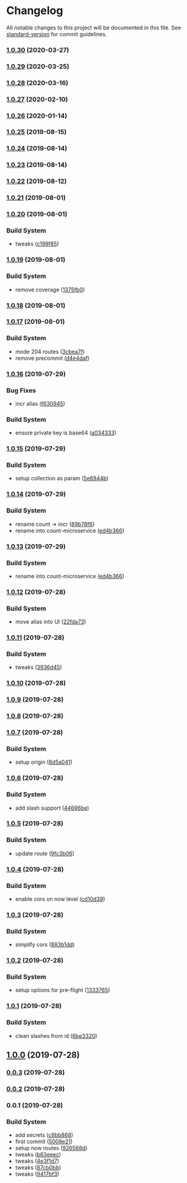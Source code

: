 # Changelog

All notable changes to this project will be documented in this file. See [standard-version](https://github.com/conventional-changelog/standard-version) for commit guidelines.

### [1.0.30](https://github.com/Kikobeats/count-microservice/compare/v1.0.29...v1.0.30) (2020-03-27)

### [1.0.29](https://github.com/Kikobeats/count-microservice/compare/v1.0.28...v1.0.29) (2020-03-25)

### [1.0.28](https://github.com/Kikobeats/count-microservice/compare/v1.0.27...v1.0.28) (2020-03-16)

### [1.0.27](https://github.com/Kikobeats/count-microservice/compare/v1.0.26...v1.0.27) (2020-02-10)

### [1.0.26](https://github.com/Kikobeats/count-microservice/compare/v1.0.25...v1.0.26) (2020-01-14)

### [1.0.25](https://github.com/Kikobeats/count-microservice/compare/v1.0.24...v1.0.25) (2019-08-15)

### [1.0.24](https://github.com/Kikobeats/count-microservice/compare/v1.0.23...v1.0.24) (2019-08-14)

### [1.0.23](https://github.com/Kikobeats/count-microservice/compare/v1.0.22...v1.0.23) (2019-08-14)

### [1.0.22](https://github.com/Kikobeats/count-microservice/compare/v1.0.21...v1.0.22) (2019-08-12)

### [1.0.21](https://github.com/Kikobeats/count-microservice/compare/v1.0.20...v1.0.21) (2019-08-01)



### [1.0.20](https://github.com/Kikobeats/count-microservice/compare/v1.0.19...v1.0.20) (2019-08-01)


### Build System

* tweaks ([c199f85](https://github.com/Kikobeats/count-microservice/commit/c199f85))



### [1.0.19](https://github.com/Kikobeats/count-microservice/compare/v1.0.18...v1.0.19) (2019-08-01)


### Build System

* remove coverage ([1375fb0](https://github.com/Kikobeats/count-microservice/commit/1375fb0))



### [1.0.18](https://github.com/Kikobeats/count-microservice/compare/v1.0.17...v1.0.18) (2019-08-01)



### [1.0.17](https://github.com/Kikobeats/count-microservice/compare/v1.0.16...v1.0.17) (2019-08-01)


### Build System

* mode 204 routes ([3cbea7f](https://github.com/Kikobeats/count-microservice/commit/3cbea7f))
* remove precommit ([d4e4daf](https://github.com/Kikobeats/count-microservice/commit/d4e4daf))



### [1.0.16](https://github.com/Kikobeats/count-microservice/compare/v1.0.15...v1.0.16) (2019-07-29)


### Bug Fixes

* incr alias ([f630945](https://github.com/Kikobeats/count-microservice/commit/f630945))


### Build System

* ensure private key is base64 ([a034333](https://github.com/Kikobeats/count-microservice/commit/a034333))



### [1.0.15](https://github.com/Kikobeats/count-microservice/compare/v1.0.14...v1.0.15) (2019-07-29)


### Build System

* setup collection as param ([5e6944b](https://github.com/Kikobeats/count-microservice/commit/5e6944b))



### [1.0.14](https://github.com/Kikobeats/count-microservice/compare/v1.0.12...v1.0.14) (2019-07-29)


### Build System

* rename count → incr ([89b78f6](https://github.com/Kikobeats/count-microservice/commit/89b78f6))
* rename into count-microservice ([ed4b366](https://github.com/Kikobeats/count-microservice/commit/ed4b366))



### [1.0.13](https://github.com/Kikobeats/count-microservice/compare/v1.0.12...v1.0.13) (2019-07-29)


### Build System

* rename into count-microservice ([ed4b366](https://github.com/Kikobeats/count-microservice/commit/ed4b366))



### [1.0.12](https://github.com/Kikobeats/pageviews-microservice/compare/v1.0.11...v1.0.12) (2019-07-28)


### Build System

* move alias into UI ([22fda73](https://github.com/Kikobeats/pageviews-microservice/commit/22fda73))



### [1.0.11](https://github.com/Kikobeats/pageviews-microservice/compare/v1.0.10...v1.0.11) (2019-07-28)


### Build System

* tweaks ([3936d45](https://github.com/Kikobeats/pageviews-microservice/commit/3936d45))



### [1.0.10](https://github.com/Kikobeats/pageviews-microservice/compare/v1.0.9...v1.0.10) (2019-07-28)



### [1.0.9](https://github.com/Kikobeats/pageviews-microservice/compare/v1.0.8...v1.0.9) (2019-07-28)



### [1.0.8](https://github.com/Kikobeats/pageviews-microservice/compare/v1.0.7...v1.0.8) (2019-07-28)



### [1.0.7](https://github.com/Kikobeats/pageviews-microservice/compare/v1.0.6...v1.0.7) (2019-07-28)


### Build System

* setup origin ([8d5a041](https://github.com/Kikobeats/pageviews-microservice/commit/8d5a041))



### [1.0.6](https://github.com/Kikobeats/pageviews-microservice/compare/v1.0.5...v1.0.6) (2019-07-28)


### Build System

* add slash support ([44696be](https://github.com/Kikobeats/pageviews-microservice/commit/44696be))



### [1.0.5](https://github.com/Kikobeats/pageviews-microservice/compare/v1.0.4...v1.0.5) (2019-07-28)


### Build System

* update route ([9fc3b06](https://github.com/Kikobeats/pageviews-microservice/commit/9fc3b06))



### [1.0.4](https://github.com/Kikobeats/pageviews-microservice/compare/v1.0.3...v1.0.4) (2019-07-28)


### Build System

* enable cors on now level ([cd10d39](https://github.com/Kikobeats/pageviews-microservice/commit/cd10d39))



### [1.0.3](https://github.com/Kikobeats/pageviews-microservice/compare/v1.0.2...v1.0.3) (2019-07-28)


### Build System

* simplify cors ([883b1dd](https://github.com/Kikobeats/pageviews-microservice/commit/883b1dd))



### [1.0.2](https://github.com/Kikobeats/pageviews-microservice/compare/v1.0.1...v1.0.2) (2019-07-28)


### Build System

* setup options for pre-flight ([1333765](https://github.com/Kikobeats/pageviews-microservice/commit/1333765))



### [1.0.1](https://github.com/Kikobeats/pageviews-microservice/compare/v1.0.0...v1.0.1) (2019-07-28)


### Build System

* clean slashes from id ([6be3320](https://github.com/Kikobeats/pageviews-microservice/commit/6be3320))



## [1.0.0](https://github.com/Kikobeats/pageviews-microservice/compare/v0.0.3...v1.0.0) (2019-07-28)



### [0.0.3](https://github.com/Kikobeats/pageviews-microservice/compare/v0.0.2...v0.0.3) (2019-07-28)



### [0.0.2](https://github.com/Kikobeats/pageviews-microservice/compare/v0.0.1...v0.0.2) (2019-07-28)



### 0.0.1 (2019-07-28)


### Build System

* add secrets ([c6bb868](https://github.com/Kikobeats/pageviews-microservice/commit/c6bb868))
* first commit ([5008e21](https://github.com/Kikobeats/pageviews-microservice/commit/5008e21))
* setup now routes ([926568d](https://github.com/Kikobeats/pageviews-microservice/commit/926568d))
* tweaks ([b63eeec](https://github.com/Kikobeats/pageviews-microservice/commit/b63eeec))
* tweaks ([4e3f1d7](https://github.com/Kikobeats/pageviews-microservice/commit/4e3f1d7))
* tweaks ([87cb0bb](https://github.com/Kikobeats/pageviews-microservice/commit/87cb0bb))
* tweaks ([9417bf3](https://github.com/Kikobeats/pageviews-microservice/commit/9417bf3))
